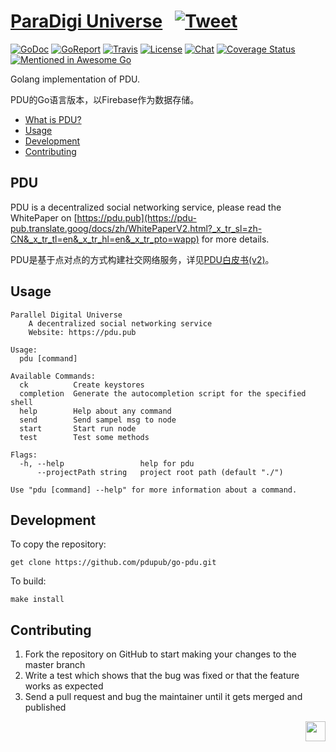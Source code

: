 # [ParaDigi Universe](https://pdu.pub) &nbsp; [![Tweet](https://img.shields.io/twitter/url/http/shields.io.svg?style=social)](https://twitter.com/intent/tweet?text=A%20decentralized%20identity-based%20social%20network&url=https://pdu.pub&via=PDUPUB&hashtags=P2P,SocialNetwork,decentralized,identity,Blockchain)

[![GoDoc](https://img.shields.io/badge/godoc-reference-blue.svg)](https://godoc.org/github.com/pdupub/go-pdu)
[![GoReport](https://goreportcard.com/badge/github.com/pdupub/go-pdu)](https://goreportcard.com/report/github.com/pdupub/go-pdu)
[![Travis](https://travis-ci.org/pdupub/go-pdu.svg?branch=master)](https://travis-ci.org/pdupub/go-pdu)
[![License](https://img.shields.io/badge/license-GPL%20v3-blue.svg)](LICENSE)
[![Chat](https://img.shields.io/badge/gitter-Docs%20chat-4AB495.svg)](https://gitter.im/pdupub/go-pdu)
[![Coverage Status](https://coveralls.io/repos/github/pdupub/go-pdu/badge.svg?branch=master)](https://coveralls.io/github/pdupub/go-pdu?branch=master)
[![Mentioned in Awesome Go](https://awesome.re/mentioned-badge.svg)](https://github.com/avelino/awesome-go#distributed-systems)

Golang implementation of PDU.

PDU的Go语言版本，以Firebase作为数据存储。


- [What is PDU?](#pdu)
- [Usage](#usage)
- [Development](#development)
- [Contributing](#contributing)

## PDU

PDU is a decentralized social networking service, please read the WhitePaper on [https://pdu.pub](https://pdu-pub.translate.goog/docs/zh/WhitePaperV2.html?_x_tr_sl=zh-CN&_x_tr_tl=en&_x_tr_hl=en&_x_tr_pto=wapp) for more details.

PDU是基于点对点的方式构建社交网络服务，详见[PDU白皮书(v2)](https://pdu.pub/docs/zh/WhitePaperV2.html)。

## Usage

```
Parallel Digital Universe
	A decentralized social networking service
	Website: https://pdu.pub

Usage:
  pdu [command]

Available Commands:
  ck          Create keystores
  completion  Generate the autocompletion script for the specified shell
  help        Help about any command
  send        Send sampel msg to node
  start       Start run node
  test        Test some methods

Flags:
  -h, --help                 help for pdu
      --projectPath string   project root path (default "./")

Use "pdu [command] --help" for more information about a command.
```


## Development

To copy the repository:

```
get clone https://github.com/pdupub/go-pdu.git

```

To build:
```
make install 
```


## Contributing

1. Fork the repository on GitHub to start making your changes to the master branch
2. Write a test which shows that the bug was fixed or that the feature works as expected
3. Send a pull request and bug the maintainer until it gets merged and published


<a href="https://pdu.pub"><img height="32" align="right" src="https://pdu.pub/assets/img/logo.png"></a>
